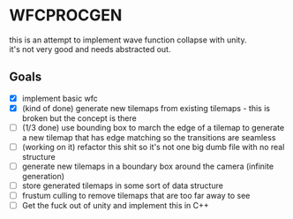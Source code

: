 # WFCPROCGEN
this is an attempt to implement wave function collapse with unity.  
it's not very good and needs abstracted out.  

## Goals
- [x] implement basic wfc
- [x] (kind of done) generate new tilemaps from existing tilemaps - this is broken but the concept is there
- [ ] (1/3 done) use bounding box to march the edge of a tilemap to generate a new tilemap that has edge matching so the transitions are seamless
- [ ] (working on it) refactor this shit so it's not one big dumb file with no real structure
- [ ] generate new tilemaps in a boundary box around the camera (infinite generation)
- [ ] store generated tilemaps in some sort of data structure
- [ ] frustum culling to remove tilemaps that are too far away to see
- [ ] Get the fuck out of unity and implement this in C++

